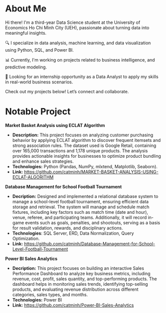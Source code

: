 #  About Me
Hi there! I'm a third-year Data Science student at the University of Economics Ho Chi Minh City (UEH), passionate about turning data into meaningful insights.

  🔍 I specialize in data analysis, machine learning, and data visualization using Python, SQL, and Power BI.
  
  📊 Currently, I'm working on projects related to business intelligence, and predictive modeling.
  
  🎯 Looking for an internship opportunity as a Data Analyst to apply my skills in real-world business scenarios.

Check out my projects below! Let’s connect and collaborate.
# Notable Project
**Market Basket Analysis using ECLAT Algorithm** 
  * **Description:** This project focuses on analyzing customer purchasing behavior by applying ECLAT algorithm to discover frequent itemsets and strong association rules. The dataset used is Google Retail, containing over 165,000 transactions and 1,178 unique products. The analysis provides actionable insights for businesses to optimize product bundling and enhance sales strategies.
  * **Technologies:** Python (Pandas, NumPy, mlxtend, Matplotlib, Seaborn).
  * **Link:** https://github.com/catminh/MARKET-BASKET-ANALYSIS-USING-ECLAT-ALGORITHM

**Database Management for School Football Tournament**
  * **Decription:** Designed and implemented a relational database system to manage a school-level football tournament, ensuring efficient data storage and retrieval. The system will manage and schedule match fixtures, including key factors such as match time (date and hour), venue, referee, and participating teams. Additionally, it will record in-game events such as goals, penalties, and shootouts, serving as a basis for result validation, rewards, and disciplinary actions.
  * **Technologies**: SQL Server, ERD, Data Normalization, Query Optimization.
  * **Link:** https://github.com/catminh/Database-Management-for-School-Level-Football-Tournament

**Power BI Sales Analytics**
  * **Decription:** This project focuses on building an interactive Sales Performance Dashboard to analyze key business metrics, including revenue, cost, profit, sales quantity, and top-performing products. The dashboard helps in monitoring sales trends, identifying top-selling products, and evaluating revenue distribution across different categories, sales types, and months.
  * **Technologies:** Power BI
  * **Link:** https://github.com/catminh/Power-BI-Sales-Analytics
